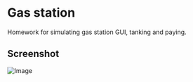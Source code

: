 Gas station
===========

Homework for simulating gas station GUI, tanking and paying.

## Screenshot 

![Image](https://raw.github.com/riston/gas-station/master/gas-station.png)
